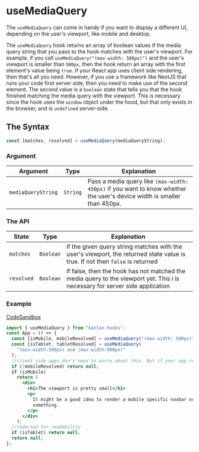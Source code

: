 # useMediaQuery

The `useMediaQuery` can come in handy if you want to display a different UI, depending on the user's viewport, like mobile and desktop.

The `useMediaQuery` hook returns an array of boolean values if the media query string that you pass to the hook matches with the user's viewport. For example, if you call `useMediaQuery("(max-width: 500px)")` and the user's viewport is smaller than `500px`, then the hook return an array with the first element's value being `true`. If your React app uses client side rendering, then that's all you need. However, if you use a framework like NextJS that runs your code first server side, then you need to make use of the second element. The second value is a `boolean` state that tells you that the hook finished matching the media query with the viewport. This is necessary since the hook uses the `window` object under the hood, but that only exists in the browser, and is `undefined` server-side.

## The Syntax

```jsx
const [matches, resolved] = useMediaQuery(mediaQueryString);
```

### Argument

| Argument           | Type     | Explanation                                                                                                             |
| ------------------ | -------- | ----------------------------------------------------------------------------------------------------------------------- |
| `mediaQueryString` | `String` | Pass a media query like `(max-width: 450px)` if you want to know whether the user's device width is smaller than 450px. |

### The API

| State      | Type      | Explanation                                                                                                                   |
| ---------- | --------- | ----------------------------------------------------------------------------------------------------------------------------- |
| `matches`  | `Boolean` | If the given query string matches with the user's viewport, the returned state value is true. If not then `false` is returned |
| `resolved` | `Boolean` | If false, then the hook has not matched the media query to the viewport yet. This i is necessary for server side application  |

### Example

[CodeSandbox](https://rrbuc.csb.app/mediaquery)

```jsx
import { useMediaQuery } from "kantan-hooks";
const App = () => {
  const [isMobile, mobileResolved] = useMediaQuery("(max-width: 500px)");
  const [isTablet, tabletResolved] = useMediaQuery(
    "(min-width:500px) and (max-width:900px)"
  );
  //client side apps don't need to worry about this. But if your app runs server side, then this checker is necessary.
  if (!mobileResolved) return null;
  if (isMobile)
    return (
      <div>
        <h1>The viewport is pretty small</h1>
        <p>
          It might be a good idea to render a mobile specific navbar or
          something.
        </p>
      </div>
    );
  //redacted for readability
  if (isTablet) return null;
  return null;
};
```

